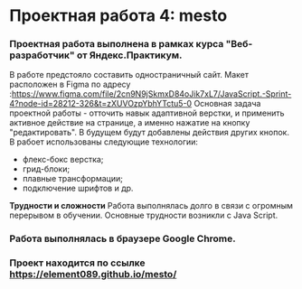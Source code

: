 # Проектная работа 4: mesto

### Проектная работа выполнена в рамках курса "Веб-разработчик" от Яндекс.Практикум.
В работе предстояло составить одностраничный сайт. Макет расположен в Figma по адресу :https://www.figma.com/file/2cn9N9jSkmxD84oJik7xL7/JavaScript.-Sprint-4?node-id=28212-326&t=zXUVOzpYbhYTctu5-0
Основная задача проектной работы - отточить навык адаптивной верстки, и применить активное действие на странице, а именно нажатие на кнопку "редактировать". В будущем будут добавлены действия других кнопок.
В рабоет использованы следующие технологии:
* флекс-бокс верстка;
* грид-блоки;
* плавные трансформации;
* подключение шрифтов и др.

**Трудности и сложности**
Работа выполнялась долго в связи с огромным перерывом в обучении. Основные трудности возникли с Java Script. 

### Работа выполнялась в браузере Google Chrome.
### Проект находится по ссылке https://element089.github.io/mesto/
